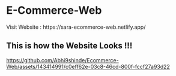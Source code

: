 <h1>E-Commerce-Web</h1>
Visit Website : https://sara-ecommerce-web.netlify.app/
<h2>This is how the Website Looks !!!</h2>

https://github.com/Abhi9shinde/Ecommerce-Web/assets/143414991/c0eff62e-03c8-46cd-800f-fccf27a93d22
